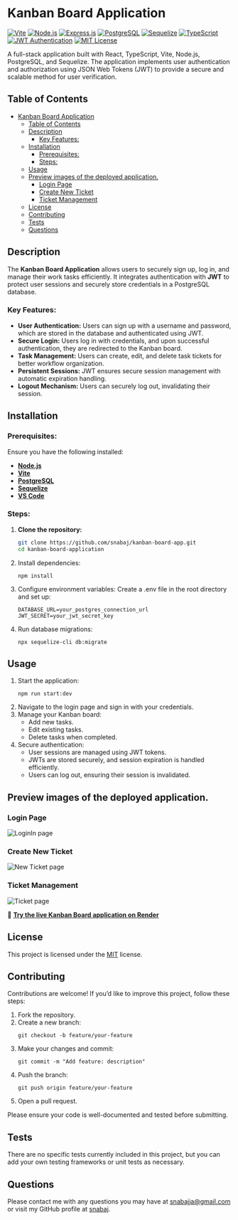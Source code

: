 # Kanban Board Application

[![Vite](https://img.shields.io/badge/Vite-4.x-blue.svg)](https://vitejs.dev/)
[![Node.js](https://img.shields.io/badge/Node.js-43853d?style=flat&logo=node.js&logoColor=white)](https://nodejs.org/)
[![Express.js](https://img.shields.io/badge/Express.js-404D59?style=flat&logo=express&logoColor=white)](https://expressjs.com/)
[![PostgreSQL](https://img.shields.io/badge/PostgreSQL-336791?style=flat&logo=postgresql&logoColor=white)](https://www.postgresql.org/)
[![Sequelize](https://img.shields.io/badge/Sequelize-52B0E7?style=flat&logo=sequelize&logoColor=white)](https://sequelize.org/)
[![TypeScript](https://img.shields.io/badge/TypeScript-3178C6?style=flat&logo=typescript&logoColor=white)](https://www.typescriptlang.org/)
[![JWT Authentication](https://img.shields.io/badge/JWT-Authentication-orange)](https://jwt.io/)
[![MIT License](https://img.shields.io/badge/License-MIT-yellow.svg)](https://opensource.org/licenses/MIT)

A full-stack application built with React, TypeScript, Vite, Node.js, PostgreSQL, and Sequelize. The application implements user authentication and authorization using JSON Web Tokens (JWT) to provide a secure and scalable method for user verification.

## Table of Contents

- [Kanban Board Application](#kanban-board-application)
  - [Table of Contents](#table-of-contents)
  - [Description](#description)
    - [Key Features:](#key-features)
  - [Installation](#installation)
    - [Prerequisites:](#prerequisites)
    - [Steps:](#steps)
  - [Usage](#usage)
  - [Preview images of the deployed application.](#preview-images-of-the-deployed-application)
    - [Login Page](#login-page)
    - [Create New Ticket](#create-new-ticket)
    - [Ticket Management](#ticket-management)
  - [License](#license)
  - [Contributing](#contributing)
  - [Tests](#tests)
  - [Questions](#questions)

## Description

The **Kanban Board Application** allows users to securely sign up, log in, and manage their work tasks efficiently. It integrates authentication with **JWT** to protect user sessions and securely store credentials in a PostgreSQL database.

### Key Features:

- **User Authentication:** Users can sign up with a username and password, which are stored in the database and authenticated using JWT.
- **Secure Login:** Users log in with credentials, and upon successful authentication, they are redirected to the Kanban board.
- **Task Management:** Users can create, edit, and delete task tickets for better workflow organization.
- **Persistent Sessions:** JWT ensures secure session management with automatic expiration handling.
- **Logout Mechanism:** Users can securely log out, invalidating their session.

## Installation

### Prerequisites:

Ensure you have the following installed:

- **[Node.js](https://nodejs.org/)**
- **[Vite](https://vitejs.dev/)**
- **[PostgreSQL](https://www.postgresql.org/)**
- **[Sequelize](https://sequelize.org/)**
- **[VS Code](https://code.visualstudio.com/)**

### Steps:

1. **Clone the repository:**

   ```bash
   git clone https://github.com/snabaj/kanban-board-app.git
   cd kanban-board-application

   ```

2. Install dependencies:

   ```
   npm install
   ```

3. Configure environment variables: Create a .env file in the root directory and set up:
   ```
   DATABASE_URL=your_postgres_connection_url
   JWT_SECRET=your_jwt_secret_key
   ```
4. Run database migrations:
   ```
   npx sequelize-cli db:migrate
   ```

## Usage

1. Start the application:
   ```
   npm run start:dev
   ```
2. Navigate to the login page and sign in with your credentials.
3. Manage your Kanban board:
   - Add new tasks.
   - Edit existing tasks.
   - Delete tasks when completed.
4. Secure authentication:
   - User sessions are managed using JWT tokens.
   - JWTs are stored securely, and session expiration is handled efficiently.
   - Users can log out, ensuring their session is invalidated.

## Preview images of the deployed application.

### Login Page

![LoginIn page](<client/src/assets/Screenshot 2025-02-04 at 10.48.01 AM.png>)

### Create New Ticket

![New Ticket page](<client/src/assets/Screenshot 2025-02-15 at 5.16.19 PM.png>)

### Ticket Management

![Ticket page](<client/src/assets/Screenshot 2025-02-04 at 10.52.24 AM.png>)

🚀 **[Try the live Kanban Board application on Render](https://kanban-board-application-rv08.onrender.com)**

## License

This project is licensed under the [MIT](https://opensource.org/licenses/MIT) license.

## Contributing

Contributions are welcome! If you’d like to improve this project, follow these steps:

1. Fork the repository.
2. Create a new branch:
   ```
   git checkout -b feature/your-feature
   ```
3. Make your changes and commit:
   ```
   git commit -m "Add feature: description"
   ```
4. Push the branch:
   ```
   git push origin feature/your-feature
   ```
5. Open a pull request.

Please ensure your code is well-documented and tested before submitting.

## Tests

There are no specific tests currently included in this project, but you can add your own testing frameworks or unit tests as necessary.

## Questions

Please contact me with any questions you may have at [snabajja@gmail.com](mailto:snabajja@gmail.com) or visit my GitHub profile at [snabaj](https://github.com/snabaj).
